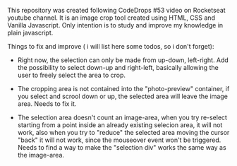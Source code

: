 This repository was created following CodeDrops #53 video on Rocketseat youtube channel. It is an image crop tool created using HTML, CSS and Vanilla Javascript. Only intention is to study and improve my knowledge in plain javascript.

Things to fix and improve ( i will list here some todos, so i don't forget):

- Right now, the selection can only be made from up-down, left-right. Add the possibility to select down-up and right-left, basically allowing the user to freely select the area to crop.

- The cropping area is not contained into the "photo-preview" container, if you select and scrool down or up, the selected area will leave the image area. Needs to fix it.

- The selection area doesn't count an image-area, when you try re-select starting from a point inside an already existing selecion area, it will not work, also when you try to "reduce" the selected area moving the cursor "back" it will not work, since the mouseover event won't be triggered. Needs to find a way to make the "selection div" works the same way as the image-area.